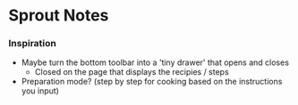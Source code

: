 # Sprout Notes

### Inspiration
- Maybe turn the bottom toolbar into a 'tiny drawer' that opens and closes
  - Closed on the page that displays the recipies / steps
- Preparation mode? (step by step for cooking based on the instructions you input)
